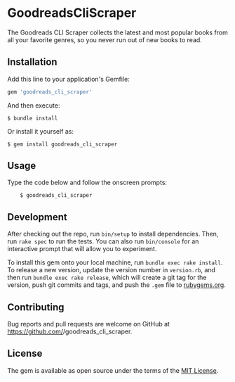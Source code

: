 # GoodreadsCliScraper

The Goodreads CLI Scraper collects the latest and most popular books from all your favorite genres, so you never run out of new books to read. 

## Installation

Add this line to your application's Gemfile:

```ruby
gem 'goodreads_cli_scraper'
```

And then execute:

    $ bundle install

Or install it yourself as:

    $ gem install goodreads_cli_scraper

## Usage

Type the code below and follow the onscreen prompts:

```
    $ goodreads_cli_scraper
```

## Development

After checking out the repo, run `bin/setup` to install dependencies. Then, run `rake spec` to run the tests. You can also run `bin/console` for an interactive prompt that will allow you to experiment.

To install this gem onto your local machine, run `bundle exec rake install`. To release a new version, update the version number in `version.rb`, and then run `bundle exec rake release`, which will create a git tag for the version, push git commits and tags, and push the `.gem` file to [rubygems.org](https://rubygems.org).

## Contributing

Bug reports and pull requests are welcome on GitHub at https://github.com/<github username>/goodreads_cli_scraper.


## License

The gem is available as open source under the terms of the [MIT License](https://opensource.org/licenses/MIT).
